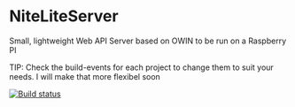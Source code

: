 # NiteLiteServer
Small, lightweight  Web API Server based on OWIN to be run on a Raspberry PI 

TIP: Check the build-events for each project to change them to suit your needs. I will make that more flexibel soon

[![Build status](https://ci.appveyor.com/api/projects/status/vwx47ij8p53leac8?svg=true)](https://ci.appveyor.com/project/Injac/niteliteserver)


